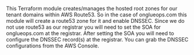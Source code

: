 
This Terraform module creates/manages the hosted root zones for our tenant domains within AWS Route53. So in the case of onglueops.com this module will create a route53 zone for it and enable DNSSEC. Since we do not use route53 as our registrar you will need to set the SOA for onglueops.com at the registrar. After setting the SOA you will need to configure the DNSSEC record(s) at the registrar. You can grab the DNSSEC configurations from the AWS Console.
